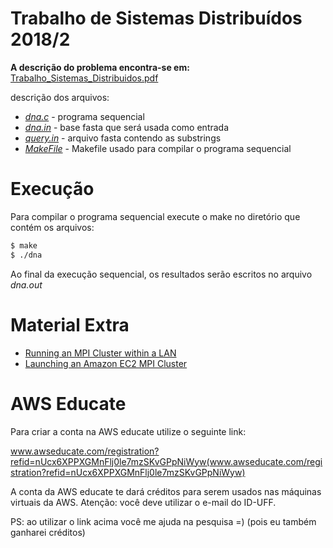 # Trabalho de Sistemas Distribuídos 2018/2

**A descrição do problema encontra-se em:** [Trabalho_Sistemas_Distribuidos.pdf](https://github.com/luanteylo/trabalhosd/blob/master/Trabalho_Sistemas_Distribuidos.pdf)

descrição dos arquivos:
  - *[dna.c](https://github.com/luanteylo/trabalhosd/blob/master/dna.c)* - programa sequencial 
  - *[dna.in](https://github.com/luanteylo/trabalhosd/blob/master/dna.in)* - base fasta que será usada como entrada
  - *[query.in](https://github.com/luanteylo/trabalhosd/blob/master/query.in)* - arquivo fasta contendo as substrings 
  - *[MakeFile](https://github.com/luanteylo/trabalhosd/blob/master/Makefile)* - Makefile usado para compilar o programa sequencial 

# Execução 

Para compilar o programa sequencial execute o make no diretório que contém os arquivos:
```sh
$ make
$ ./dna
```
Ao final da execução sequencial, os resultados serão escritos no arquivo *dna.out*


# Material Extra

  - [Running an MPI Cluster within a LAN](http://mpitutorial.com/tutorials/running-an-mpi-cluster-within-a-lan/)
  - [Launching an Amazon EC2 MPI Cluster](http://mpitutorial.com/tutorials/launching-an-amazon-ec2-mpi-cluster/)


# AWS Educate

Para criar a conta na AWS educate utilize o seguinte link:

www.awseducate.com/registration?refid=nUcx6XPPXGMnFlj0le7mzSKvGPpNiWyw(www.awseducate.com/registration?refid=nUcx6XPPXGMnFlj0le7mzSKvGPpNiWyw)

A conta da AWS educate te dará créditos para serem usados nas máquinas virtuais da AWS. Atenção: você deve utilizar o e-mail do ID-UFF. 

PS: ao utilizar o link acima você me ajuda na pesquisa =) (pois eu também ganharei créditos)
